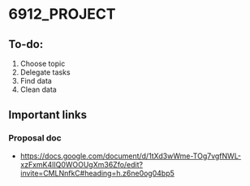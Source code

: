 # 6912_PROJECT

## To-do:
1. Choose topic
2. Delegate tasks
3. Find data
4. Clean data

## Important links
### Proposal doc
- https://docs.google.com/document/d/1tXd3wWme-TOg7vgfNWL-xzFxmK4lIQ0WOOUgXm36Zfo/edit?invite=CMLNnfkC#heading=h.z6ne0og04bp5
